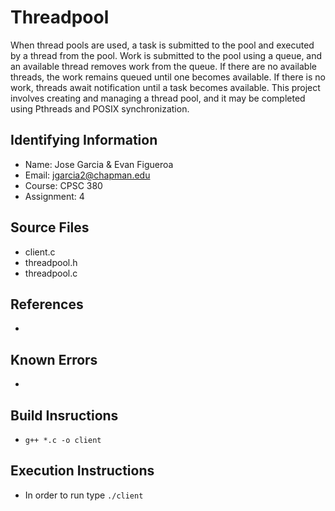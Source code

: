 # Threadpool
When thread pools are used, a task is submitted to the pool and executed by a thread from the pool. Work is submitted to the pool using a queue, and an available thread removes work from the queue. If there are no available threads, the work remains queued until one becomes available. If there is no work, threads await notification until a task becomes available. This project involves creating and managing a thread pool, and it may be completed using Pthreads and POSIX synchronization.

## Identifying Information

* Name: Jose Garcia & Evan Figueroa
* Email: jgarcia2@chapman.edu 
* Course: CPSC 380
* Assignment: 4

## Source Files

* client.c
* threadpool.h
* threadpool.c

## References

* 

## Known Errors

*

## Build Insructions

* <code>g++ *.c -o client</code>

## Execution Instructions

* In order to run type  <code>./client</code>

